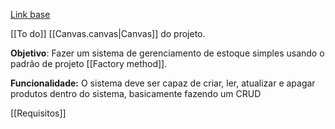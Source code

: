 [Link base](https://github.com/Template-MMTES/.github/blob/main/README.md)

[[To do]]
[[Canvas.canvas|Canvas]] do projeto.

**Objetivo**: Fazer um sistema de gerenciamento de estoque simples usando o padrão de projeto [[Factory method]].

**Funcionalidade:** O sistema deve ser capaz de criar, ler, atualizar e apagar produtos dentro do sistema, basicamente fazendo um CRUD

[[Requisitos]]

